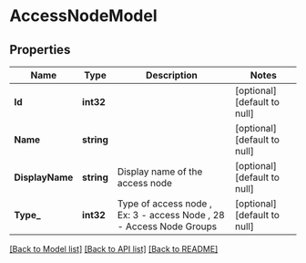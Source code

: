 # AccessNodeModel

## Properties
Name | Type | Description | Notes
------------ | ------------- | ------------- | -------------
**Id** | **int32** |  | [optional] [default to null]
**Name** | **string** |  | [optional] [default to null]
**DisplayName** | **string** | Display name of the access node | [optional] [default to null]
**Type_** | **int32** | Type of access node , Ex: 3 - access Node , 28 - Access Node Groups | [optional] [default to null]

[[Back to Model list]](../README.md#documentation-for-models) [[Back to API list]](../README.md#documentation-for-api-endpoints) [[Back to README]](../README.md)

